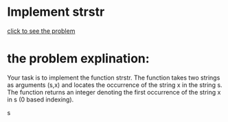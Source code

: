# Implement strstr





[click to see the problem](https://practice.geeksforgeeks.org/problems/implement-strstr/1?page=1&difficulty[]=-1&sortBy=submissions)



 # the problem explination:
  Your task is to implement the function strstr. The function takes two strings as arguments (s,x) and  locates the occurrence of the string x in the string s. The function returns an integer denoting the first occurrence of the string x in s (0 based indexing).

s



 